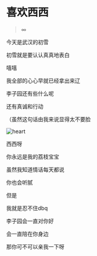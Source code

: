 # 喜欢西西

> ∞

今天是武汉的初雪

初雪就是要认认真真地表白

嘻嘻

我全部的心心早就已经拿出来辽

李子园还有些什么呢

还有真诚和行动

（虽然这句话由我来说显得太不要脸

![heart](/static/img/heart.png)

西西呀

你永远是我的荔枝宝宝

虽然我知道情话每天都说

你也会听腻

但是

我就是忍不住dbq

李子园会一直对你好

会一直陪在你身边

那你可不可以亲我一下呀